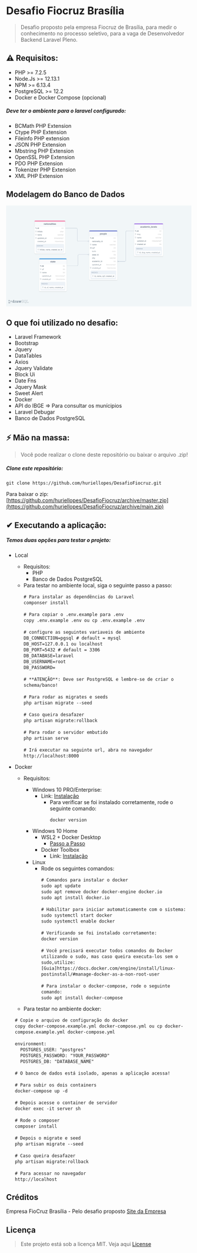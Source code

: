# Desafio Fiocruz Brasília

> Desafio proposto pela empresa Fiocruz de Brasília, para medir o conhecimento no processo seletivo, para a vaga de Desenvolvedor Backend Laravel Pleno.

## ⚠ Requisitos:

- PHP >= 7.2.5
- Node.Js >= 12.13.1
- NPM >= 6.13.4
- PostgreSQL >= 12.2
- Docker e Docker Compose (opcional)

##### Deve ter o ambiente para o laravel configurado:

- BCMath PHP Extension
- Ctype PHP Extension
- Fileinfo PHP extension
- JSON PHP Extension
- Mbstring PHP Extension
- OpenSSL PHP Extension
- PDO PHP Extension
- Tokenizer PHP Extension
- XML PHP Extension

## Modelagem do Banco de Dados

![modeling](.image/modelagem.png)

## O que foi utilizado no desafio:

- Laravel Framework
- Bootstrap
- Jquery
- DataTables
- Axios
- Jquery Validate
- Block Ui
- Date Fns
- Jquery Mask
- Sweet Alert
- Docker
- API do IBGE => Para consultar os munícipios
- Laravel Debugar
- Banco de Dados PostgreSQL

## ⚡ Mão na massa:

> Você pode realizar o clone deste repositório ou baixar o arquivo .zip!

##### Clone este repositório:

````
git clone https://github.com/huriellopes/DesafioFiocruz.git
````

Para baixar o zip: [https://github.com/huriellopes/DesafioFiocruz/archive/master.zip](https://github.com/huriellopes/DesafioFiocruz/archive/main.zip)

## ✔ Executando a aplicação:

##### Temos duas opções para testar o projeto:
- Local
  - Requisitos:
    - PHP
    - Banco de Dados PostgreSQL  
  - Para testar no ambiente local, siga o seguinte passo a passo:
    ````
    # Para instalar as dependências do Laravel
    componser install
    
    # Para copiar o .env.example para .env
    copy .env.example .env ou cp .env.example .env
    
    # configure as seguintes variaveis de ambiente
    DB_CONNECTION=pgsql # default = mysql
    DB_HOST=127.0.0.1 ou localhost
    DB_PORT=5432 # default = 3306
    DB_DATABASE=laravel
    DB_USERNAME=root
    DB_PASSWORD=
    
    # **ATENÇÃO**: Deve ser PostgreSQL e lembre-se de criar o schema/banco!
    
    # Para rodar as migrates e seeds
    php artisan migrate --seed
    
    # Caso queira desafazer
    php artisan migrate:rollback
    
    # Para rodar o servidor embutido
    php artisan serve
    
    # Irá executar na seguinte url, abra no navegador
    http://localhost:8000
    ```` 
- Docker
    - Requisitos:
      - Windows 10 PRO/Enterprise:
        - Link: [Instalação](https://hub.docker.com/editions/community/docker-ce-desktop-windows)
          - Para verificar se foi instalado corretamente, rode o seguinte comando:
            ````
            docker version
            ````
      - Windows 10 Home
        - WSL2 + Docker Desktop
          - [Passo a Passo](https://www.notion.so/Docker-Desktop-WSL-2-fc6af93d3cac4de9a4a185f78c4a9566)
        - Docker Toolbox
          - Link: [Instalação](https://www.notion.so/Docker-Toolbox-legacy-7234f5f412444cabb70d0270b1ecc01a)
      - Linux
        - Rode os seguintes comandos:
          ````
          # Comandos para instalar o docker
          sudo apt update
          sudo apt remove docker docker-engine docker.io
          sudo apt install docker.io
          
          # Habilitar para iniciar automaticamente com o sistema:
          sudo systemctl start docker
          sudo systemctl enable docker
          
          # Verificando se foi instalado corretamente:
          docker version
          
          # Você precisará executar todos comandos do Docker utilizando o sudo, mas caso queira executa-los sem o sudo,utilize:
          [Guia]https://docs.docker.com/engine/install/linux-postinstall/#manage-docker-as-a-non-root-user
          
          # Para instalar o docker-compose, rode o seguinte comando:
          sudo apt install docker-compose
          ````
    
    - Para testar no ambiente docker:
    
    ````
    # Copie o arquivo de configuração do docker 
    copy docker-compose.example.yml docker-compose.yml ou cp docker-compose.example.yml docker-compose.yml
  
    environment:
      POSTGRES_USER: "postgres"
      POSTGRES_PASSWORD: "YOUR_PASSWORD"
      POSTGRES_DB: "DATABASE_NAME"

    # O banco de dados está isolado, apenas a aplicação acessa!
  
    # Para subir os dois containers
    docker-compose up -d
    
    # Depois acesse o container de servidor
    docker exec -it server sh
    
    # Rode o composer
    composer install
    
    # Depois o migrate e seed
    php artisan migrate --seed
    
    # Caso queira desafazer
    php artisan migrate:rollback
    
    # Para acessar no navegador
    http://localhost
    ````
## Créditos

Empresa FioCruz Brasília - Pelo desafio proposto [Site da Empresa](https://www.fiocruzbrasilia.fiocruz.br/efg/)

## Licença

> Este projeto está sob a licença MIT. Veja aqui [License](LICENSE)

